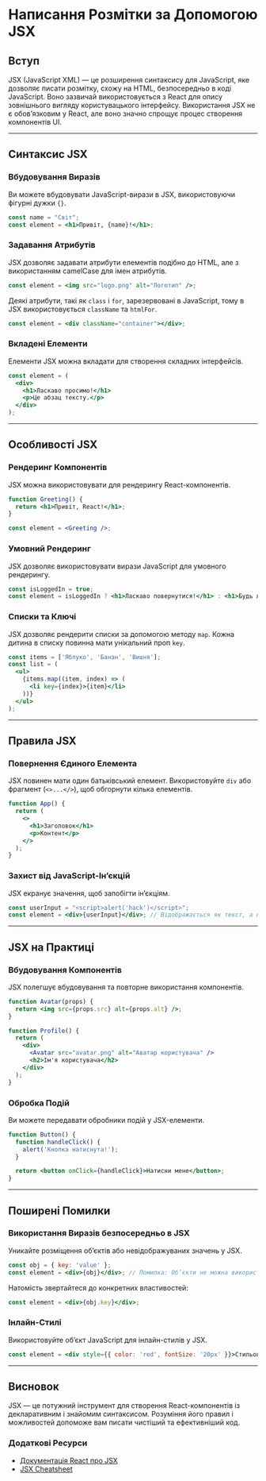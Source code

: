 # Написання Розмітки за Допомогою JSX

## Вступ

JSX (JavaScript XML) — це розширення синтаксису для JavaScript, яке дозволяє писати розмітку, схожу на HTML, безпосередньо в коді JavaScript. Воно зазвичай використовується з React для опису зовнішнього вигляду користувацького інтерфейсу. Використання JSX не є обов’язковим у React, але воно значно спрощує процес створення компонентів UI.

---

## Синтаксис JSX

### Вбудовування Виразів
Ви можете вбудовувати JavaScript-вирази в JSX, використовуючи фігурні дужки `{}`.

```jsx
const name = "Світ";
const element = <h1>Привіт, {name}!</h1>;
```

### Задавання Атрибутів
JSX дозволяє задавати атрибути елементів подібно до HTML, але з використанням camelCase для імен атрибутів.

```jsx
const element = <img src="logo.png" alt="Логотип" />;
```

Деякі атрибути, такі як `class` і `for`, зарезервовані в JavaScript, тому в JSX використовується `className` та `htmlFor`.

```jsx
const element = <div className="container"></div>;
```

### Вкладені Елементи
Елементи JSX можна вкладати для створення складних інтерфейсів.

```jsx
const element = (
  <div>
    <h1>Ласкаво просимо!</h1>
    <p>Це абзац тексту.</p>
  </div>
);
```

---

## Особливості JSX

### Рендеринг Компонентів
JSX можна використовувати для рендерингу React-компонентів.

```jsx
function Greeting() {
  return <h1>Привіт, React!</h1>;
}

const element = <Greeting />;
```

### Умовний Рендеринг
JSX дозволяє використовувати вирази JavaScript для умовного рендерингу.

```jsx
const isLoggedIn = true;
const element = isLoggedIn ? <h1>Ласкаво повернутися!</h1> : <h1>Будь ласка, увійдіть.</h1>;
```

### Списки та Ключі
JSX дозволяє рендерити списки за допомогою методу `map`. Кожна дитина в списку повинна мати унікальний проп `key`.

```jsx
const items = ['Яблуко', 'Банан', 'Вишня'];
const list = (
  <ul>
    {items.map((item, index) => (
      <li key={index}>{item}</li>
    ))}
  </ul>
);
```

---

## Правила JSX

### Повернення Єдиного Елемента
JSX повинен мати один батьківський елемент. Використовуйте `div` або фрагмент (`<>...</>`), щоб обгорнути кілька елементів.

```jsx
function App() {
  return (
    <>
      <h1>Заголовок</h1>
      <p>Контент</p>
    </>
  );
}
```

### Захист від JavaScript-Ін’єкцій
JSX екранує значення, щоб запобігти ін’єкціям.

```jsx
const userInput = "<script>alert('hack')</script>";
const element = <div>{userInput}</div>; // Відображається як текст, а не HTML.
```

---

## JSX на Практиці

### Вбудовування Компонентів
JSX полегшує вбудовування та повторне використання компонентів.

```jsx
function Avatar(props) {
  return <img src={props.src} alt={props.alt} />;
}

function Profile() {
  return (
    <div>
      <Avatar src="avatar.png" alt="Аватар користувача" />
      <h2>Ім'я користувача</h2>
    </div>
  );
}
```

### Обробка Подій
Ви можете передавати обробники подій у JSX-елементи.

```jsx
function Button() {
  function handleClick() {
    alert('Кнопка натиснута!');
  }

  return <button onClick={handleClick}>Натисни мене</button>;
}
```

---

## Поширені Помилки

### Використання Виразів безпосередньо в JSX
Уникайте розміщення об’єктів або невідображуваних значень у JSX.

```jsx
const obj = { key: 'value' };
const element = <div>{obj}</div>; // Помилка: Об’єкти не можна використовувати в JSX.
```

Натомість звертайтеся до конкретних властивостей:

```jsx
const element = <div>{obj.key}</div>;
```

### Інлайн-Стилі
Використовуйте об’єкт JavaScript для інлайн-стилів у JSX.

```jsx
const element = <div style={{ color: 'red', fontSize: '20px' }}>Стильований текст</div>;
```

---

## Висновок
JSX — це потужний інструмент для створення React-компонентів із декларативним і знайомим синтаксисом. Розуміння його правил і можливостей допоможе вам писати чистіший та ефективніший код.

### Додаткові Ресурси
- [Документація React про JSX](https://uk.react.dev/learn/writing-markup-with-jsx)
- [JSX Cheatsheet](https://reactjs.org/docs/introducing-jsx.html)
